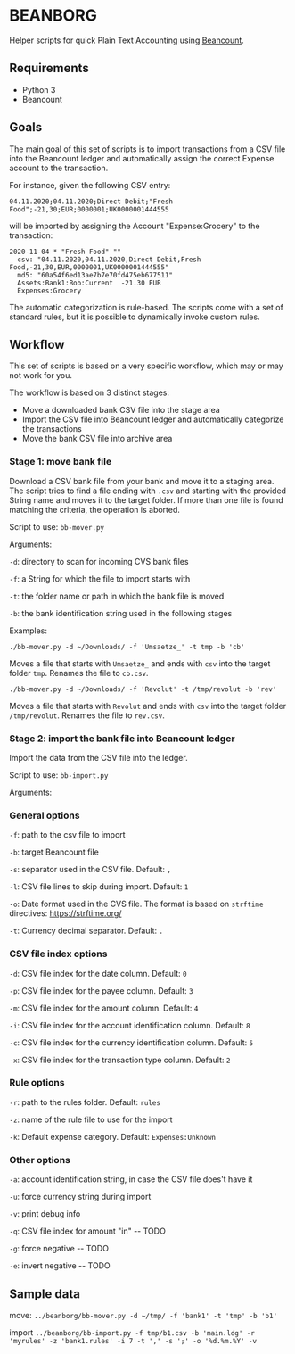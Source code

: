# BEANBORG

Helper scripts for quick Plain Text Accounting using [Beancount](http://furius.ca/beancount/).

## Requirements

- Python 3
- Beancount

## Goals

The main goal of this set of scripts is to import transactions from a CSV file into the Beancount ledger and automatically assign the correct Expense account to the transaction.

For instance, given the following CSV entry:

```
04.11.2020;04.11.2020;Direct Debit;"Fresh Food";-21,30;EUR;0000001;UK0000001444555
```

will be imported by assigning the Account "Expense:Grocery" to the transaction:

```
2020-11-04 * "Fresh Food" ""
  csv: "04.11.2020,04.11.2020,Direct Debit,Fresh Food,-21,30,EUR,0000001,UK0000001444555"
  md5: "60a54f6ed13ae7b7e70fd475eb677511"
  Assets:Bank1:Bob:Current  -21.30 EUR
  Expenses:Grocery      
```

The automatic categorization is rule-based. The scripts come with a set of standard rules, but it is possible to dynamically invoke custom rules.

## Workflow

This set of scripts is based on a very specific workflow, which may or may not work for you.

The workflow is based on 3 distinct stages:

- Move a downloaded bank CSV file into the stage area
- Import the CSV file into Beancount ledger and automatically categorize the transactions
- Move the bank CSV file into archive area

### Stage 1: move bank file

Download a CSV bank file from your bank and move it to a staging area.
The script tries to find a file ending with `.csv` and starting with the provided String name and moves it to the target folder.
If more than one file is found matching the criteria, the operation is aborted.

Script to use: `bb-mover.py`

Arguments:

`-d`: directory to scan for incoming CVS bank files

`-f`: a String for which the file to import starts with

`-t`: the folder name or path in which the bank file is moved

`-b`: the bank identification string used in the following stages


Examples:

```
./bb-mover.py -d ~/Downloads/ -f 'Umsaetze_' -t tmp -b 'cb'
```

Moves a file that starts with `Umsaetze_` and ends with `csv` into the target folder `tmp`. Renames the file to `cb.csv`.

```
./bb-mover.py -d ~/Downloads/ -f 'Revolut' -t /tmp/revolut -b 'rev'
```

Moves a file that starts with `Revolut` and ends with `csv` into the target folder `/tmp/revolut`. Renames the file to `rev.csv`.

### Stage 2: import the bank file into Beancount ledger

Import the data from the CSV file into the ledger.

Script to use: `bb-import.py`

Arguments:

### General options

`-f`: path to the csv file to import

`-b`: target Beancount file

`-s`: separator used in the CSV file. Default: `,`

`-l`: CSV file lines to skip during import. Default: `1`

`-o`: Date format used in the CVS file. The format is based on `strftime` directives: https://strftime.org/

`-t`: Currency decimal separator. Default: `.`

### CSV file index options

`-d`: CSV file index for the date column. Default: `0`

`-p`: CSV file index for the payee column. Default: `3`

`-m`: CSV file index for the amount column. Default: `4`

`-i`: CSV file index for the account identification column. Default: `8`

`-c`: CSV file index for the currency identification column. Default: `5`

`-x`: CSV file index for the transaction type column. Default: `2`

### Rule options

`-r`: path to the rules folder. Default: `rules`

`-z`: name of the rule file to use for the import

`-k`: Default expense category. Default: `Expenses:Unknown`

### Other options

`-a`: account identification string, in case the CSV file does't have it 

`-u`: force currency string during import 

`-v`: print debug info

`-q`: CSV file index for amount "in" -- TODO

`-g`: force negative -- TODO

`-e`: invert negative -- TODO

## Sample data

move: `../beanborg/bb-mover.py -d ~/tmp/ -f 'bank1' -t 'tmp' -b 'b1'`

import  `../beanborg/bb-import.py -f tmp/b1.csv -b 'main.ldg' -r 'myrules' -z 'bank1.rules' -i 7 -t ',' -s ';' -o '%d.%m.%Y' -v`









